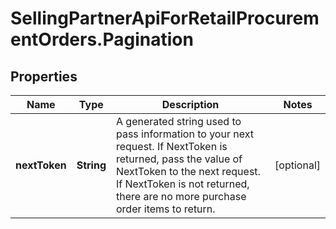 # SellingPartnerApiForRetailProcurementOrders.Pagination

## Properties

Name | Type | Description | Notes
------------ | ------------- | ------------- | -------------
**nextToken** | **String** | A generated string used to pass information to your next request. If NextToken is returned, pass the value of NextToken to the next request. If NextToken is not returned, there are no more purchase order items to return. | [optional] 



